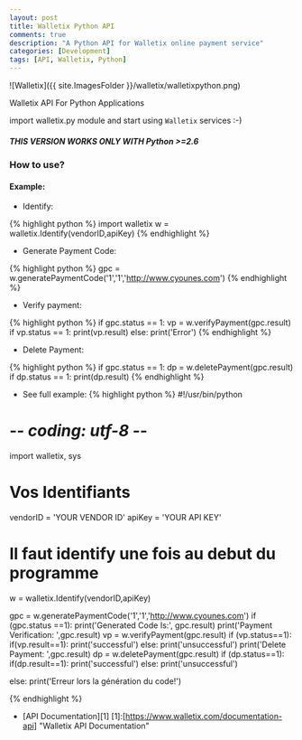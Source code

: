 ```yaml
---
layout: post
title: Walletix Python API
comments: true
description: "A Python API for Walletix online payment service"
categories: [Development]
tags: [API, Walletix, Python]
---
```


![Walletix]({{ site.ImagesFolder }}/walletix/walletixpython.png)

Walletix API For Python Applications

<div class="note">
  <p>import walletix.py module and start using <code>Walletix</code> services :-)</p>
</div>

<div class="note warning">
  <h5>THIS VERSION WORKS ONLY WITH Python >=2.6 </h5>
</div>


### How to use? 
#### Example:
+ Identify:

{% highlight python %}
import walletix
w = walletix.Identify(vendorID,apiKey)
{% endhighlight %}
+ Generate Payment Code:

{% highlight python %}
gpc = w.generatePaymentCode('1','1','http://www.cyounes.com')
{% endhighlight %}
+ Verify payment:

{% highlight python %}
if gpc.status == 1:
	vp = w.verifyPayment(gpc.result)
	if vp.status == 1:
		print(vp.result)
	else:
		print('Error')
{% endhighlight %}

+ Delete Payment:

{% highlight python %}
if gpc.status == 1:
	dp = w.deletePayment(gpc.result)
	if dp.status == 1:
		print(dp.result)
{% endhighlight %}

+ See full example: 
{% highlight python %}
#!/usr/bin/python
# -*- coding: utf-8 -*-

import walletix, sys

# Vos Identifiants
vendorID = 'YOUR VENDOR ID'
apiKey = 'YOUR API KEY'

# Il faut identify une fois au debut du programme
w = walletix.Identify(vendorID,apiKey)

gpc = w.generatePaymentCode('1','1','http://www.cyounes.com')
if (gpc.status ==1):
    print('Generated Code Is:', gpc.result)
    print('Payment Verification: ',gpc.result)
    vp = w.verifyPayment(gpc.result)
    if (vp.status==1):
        if(vp.result==1):
            print('successful')
        else:
            print('unsuccessful')
    print('Delete Payment: ',gpc.result)
    dp = w.deletePayment(gpc.result)
    if (dp.status==1):
        if(dp.result==1):
            print('successful')
        else:
            print('unsuccessful')

else:
    print('Erreur lors la génération du code!')

{% endhighlight %}

+ [API Documentation][1]
[1]:[https://www.walletix.com/documentation-api] "Walletix API Documentation"



